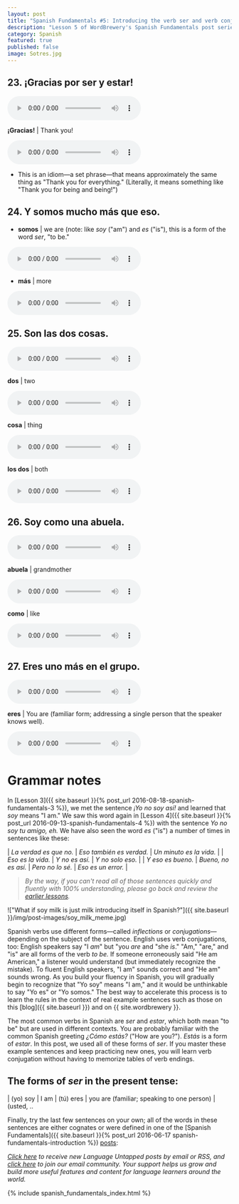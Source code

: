 ```yaml
---
layout: post
title: "Spanish Fundamentals #5: Introducing the verb ser and verb conjugation"
description: "Lesson 5 of WordBrewery's Spanish Fundamentals post series introduces subject pronouns, new high-frequency vocabulary, and more real sentences from the news."
category: Spanish
featured: true
published: false
image: Sotres.jpg
---
```


## 23. ¡Gracias por ser y estar!

<audio controls><source src="https://wb-backend.azurewebsites.net/api/tts/speak?code={{ site.code }}&languageId=Spanish&text=¡Gracias por ser y estar!"></source></audio>

**¡Gracias!** | Thank you!

<audio controls align="center"><source src="https://wb-backend.azurewebsites.net/api/tts/speak?code={{ site.code }}&languageId=Spanish&text=Gracias"></source></audio>

- This is an idiom—a set phrase—that means approximately the same thing as "Thank you for everything." (Literally, it means something like "Thank you for being and being!")


## 24. Y somos mucho más que eso.

- **somos** | we are (note: like *soy* ("am") and *es* ("is"),  this is a form of the word *ser*, "to be."

<audio controls align="center"><source src="https://wb-backend.azurewebsites.net/api/tts/speak?code={{ site.code }}&languageId=Spanish&text=somos"></source></audio>

- **más** | more

<audio controls align="center"><source src="https://wb-backend.azurewebsites.net/api/tts/speak?code={{ site.code }}&languageId=Spanish&text=más"></source></audio>

## 25. Son las dos cosas.

<audio controls><source src="https://wb-backend.azurewebsites.net/api/tts/speak?code={{ site.code }}&languageId=Spanish&text=Son las dos cosas."></source></audio>

**dos** | two

<audio controls align="center"><source src="https://wb-backend.azurewebsites.net/api/tts/speak?code={{ site.code }}&languageId=Spanish&text=dos"></source></audio>

**cosa** | thing

<audio controls align="center"><source src="https://wb-backend.azurewebsites.net/api/tts/speak?code={{ site.code }}&languageId=Spanish&text=cosa"></source></audio>


**los dos** | both

<audio controls align="center"><source src="https://wb-backend.azurewebsites.net/api/tts/speak?code={{ site.code }}&languageId=Spanish&text=los dos"></source></audio>

## 26. Soy como una abuela.

<audio controls><source src="https://wb-backend.azurewebsites.net/api/tts/speak?code={{ site.code }}&languageId=Spanish&text=Soy como una abuela."></source></audio>

**abuela** | grandmother

<audio controls align="center"><source src="https://wb-backend.azurewebsites.net/api/tts/speak?code={{ site.code }}&languageId=Spanish&text=abuela"></source></audio>

**como** | like

<audio controls align="center"><source src="https://wb-backend.azurewebsites.net/api/tts/speak?code={{ site.code }}&languageId=Spanish&text=como"></source></audio>


## 27. Eres uno más en el grupo.

<audio controls><source src="https://wb-backend.azurewebsites.net/api/tts/speak?code={{ site.code }}&languageId=Spanish&text=Eres uno más en el grupo."></source></audio>

**eres** | You are (familiar form; addressing a single person that the speaker knows well).

<audio controls align="center"><source src="https://wb-backend.azurewebsites.net/api/tts/speak?code={{ site.code }}&languageId=Spanish&text=eres"></source></audio>


# Grammar notes

In [Lesson 3]({{ site.baseurl }}{% post_url 2016-08-18-spanish-fundamentals-3 %}), we met the sentence *¡Yo no soy así!*
and learned that *soy* means "I am." We saw this word again in [Lesson 4]({{ site.baseurl }}{% post_url
2016-09-13-spanish-fundamentals-4 %}) with the sentence *Yo no soy tu amigo, eh.* We have also seen the word *es* ("is") a number of times in sentences like these:

| *La verdad es que no.* | *Eso también es verdad.* | *Un minuto es la vida.* |
| *Eso es la vida.* | *Y no es así.*  | *Y no solo eso.* |
| *Y eso es bueno.* | *Bueno, no es así.* | *Pero no lo sé.* | *Eso es un error.* |

> *By the way, if you can't read all of those sentences quickly and fluently with 100% understanding, please go back and
> review the [earlier lessons](#post-series).*

!["What if soy milk is just milk introducing itself in Spanish?"]({{ site.baseurl }}/img/post-images/soy_milk_meme.jpg)

Spanish verbs use different forms—called *inflections* or *conjugations*—depending on the
subject of the sentence. English uses verb conjugations, too: English speakers say "I *am*" but "you *are* and "she
*is*." "Am," "are," and "is" are all forms of the verb *to be.* If someone erroneously said "He am American," a listener would
understand (but immediately recognize the mistake). To fluent English speakers, "I am" sounds correct and "He am" sounds
wrong. As you build your fluency in Spanish, you will gradually begin to recognize that "Yo soy" means "I am," and it
would be unthinkable to say "Yo es" or "Yo somos." The best way to accelerate this process is to learn the rules in the
context of real example sentences such as those on this [blog]({{ site.baseurl }}) and on {{ site.wordbrewery }}.

The most common verbs in Spanish are *ser* and *estar*, which both mean "to be" but are used in different contexts. You
are probably familiar with the common Spanish greeting *¿Cómo estás?* ("How are you?"). *Estás* is a form of *estar*. In this post, we used all of these forms of *ser*. If you master these example sentences and keep practicing new ones, you will learn verb conjugation without having to memorize tables of verb endings.

## The forms of *ser* in the present tense:

| (yo) soy | I am
| (tú) eres | you are (familiar; speaking to one person)
| (usted, ..



Finally, try the last few sentences on your own; all of the words in these sentences are either cognates or were defined
in one of the [Spanish Fundamentals]({{ site.baseurl }}{% post_url 2016-06-17
spanish-fundamentals-introduction %}) [posts](#series_index):



*[Click here](http://feeds.feedburner.com/LanguageUntapped) to receive new Language Untapped posts by email or RSS, and
[click here](http://goo.gl/pTPRvb) to join our email community. Your support helps us grow and build more useful
features and content for language learners around the world.*

{% include spanish_fundamentals_index.html %}
